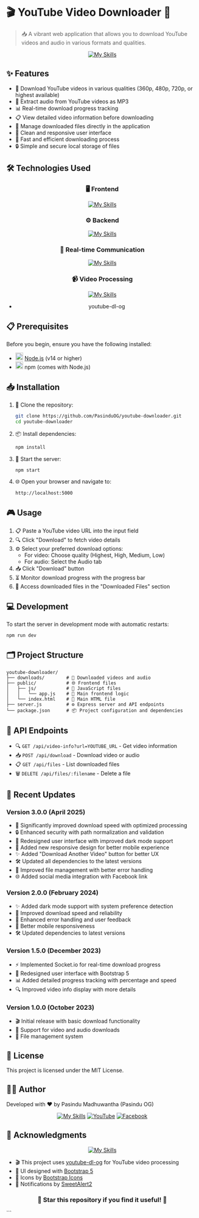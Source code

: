 # 🎬 YouTube Video Downloader 🎵

> 📥 A vibrant web application that allows you to download YouTube videos and audio in various formats and qualities.

<div align="center">
  
[![My Skills](https://skillicons.dev/icons?i=nodejs,express,bootstrap,js)](https://skillicons.dev)

</div>

## ✨ Features

- 🎥 Download YouTube videos in various qualities (360p, 480p, 720p, or highest available)
- 🎵 Extract audio from YouTube videos as MP3
- 📊 Real-time download progress tracking
- 📋 View detailed video information before downloading
- 📁 Manage downloaded files directly in the application
- 🎨 Clean and responsive user interface
- 🚀 Fast and efficient downloading process
- 🔒 Simple and secure local storage of files

## 🛠️ Technologies Used

<div align="center">

### 🖥️ Frontend
  
[![My Skills](https://skillicons.dev/icons?i=html,css,js,bootstrap)](https://skillicons.dev)

### ⚙️ Backend
  
[![My Skills](https://skillicons.dev/icons?i=nodejs,express)](https://skillicons.dev)

### 🔌 Real-time Communication
  
[![My Skills](https://skillicons.dev/icons?i=socketio)](https://skillicons.dev)

### 📹 Video Processing
  
[![My Skills](https://skillicons.dev/icons?i=nodejs,npm)](https://skillicons.dev)
- youtube-dl-og

</div>

## 📋 Prerequisites

Before you begin, ensure you have the following installed:
- <img src="https://skillicons.dev/icons?i=nodejs" width="20" height="20" /> [Node.js](https://nodejs.org/) (v14 or higher)
- <img src="https://skillicons.dev/icons?i=npm" width="20" height="20" /> npm (comes with Node.js)

## 📥 Installation

1. 📂 Clone the repository:
   ```bash
   git clone https://github.com/PasinduOG/youtube-downloader.git
   cd youtube-downloader
   ```

2. 📦 Install dependencies:
   ```bash
   npm install
   ```

3. 🚀 Start the server:
   ```bash
   npm start
   ```

4. 🌐 Open your browser and navigate to:
   ```
   http://localhost:5000
   ```

## 🎮 Usage

1. 📋 Paste a YouTube video URL into the input field
2. 🔍 Click "Download" to fetch video details
3. ⚙️ Select your preferred download options:
   - For video: Choose quality (Highest, High, Medium, Low)
   - For audio: Select the Audio tab
4. 📥 Click "Download" button
5. ⏳ Monitor download progress with the progress bar
6. 📁 Access downloaded files in the "Downloaded Files" section

## 💻 Development

To start the server in development mode with automatic restarts:

```bash
npm run dev
```

## 🗂️ Project Structure

```
youtube-downloader/
├── downloads/        # 📂 Downloaded videos and audio
├── public/           # 🌐 Frontend files
│   ├── js/           # 📜 JavaScript files
│   │   └── app.js    # 🧠 Main frontend logic
│   └── index.html    # 📄 Main HTML file
├── server.js         # ⚙️ Express server and API endpoints
└── package.json      # 📦 Project configuration and dependencies
```

## 🔌 API Endpoints

- 🔍 `GET /api/video-info?url=YOUTUBE_URL` - Get video information
- 📥 `POST /api/download` - Download video or audio
- 📋 `GET /api/files` - List downloaded files
- 🗑️ `DELETE /api/files/:filename` - Delete a file

## 🔄 Recent Updates

### Version 3.0.0 (April 2025)
- 🚀 Significantly improved download speed with optimized processing
- 🔒 Enhanced security with path normalization and validation
- 🎨 Redesigned user interface with improved dark mode support
- 📱 Added new responsive design for better mobile experience
- ✨ Added "Download Another Video" button for better UX
- 🛠️ Updated all dependencies to the latest versions
- 🔄 Improved file management with better error handling
- 🌐 Added social media integration with Facebook link

### Version 2.0.0 (February 2024)
- ✨ Added dark mode support with system preference detection
- 🚀 Improved download speed and reliability
- 🔧 Enhanced error handling and user feedback
- 📱 Better mobile responsiveness
- 🛠️ Updated dependencies to latest versions

### Version 1.5.0 (December 2023)
- ⚡ Implemented Socket.io for real-time download progress
- 🎨 Redesigned user interface with Bootstrap 5
- 📊 Added detailed progress tracking with percentage and speed
- 🔍 Improved video info display with more details

### Version 1.0.0 (October 2023)
- 🎬 Initial release with basic download functionality
- 🎵 Support for video and audio downloads
- 📁 File management system

## 📜 License

This project is licensed under the MIT License.

## 👨‍💻 Author

Developed with ❤️ by Pasindu Madhuwantha (Pasindu OG)

<div align="center">
  
[![My Skills](https://skillicons.dev/icons?i=github)](https://github.com/PasinduOG)
[![YouTube](https://img.shields.io/badge/YouTube-FF0000?style=for-the-badge&logo=youtube&logoColor=white)](https://youtube.com/@pasindu_og_dev)
[![Facebook](https://img.shields.io/badge/Facebook-1877F2?style=for-the-badge&logo=facebook&logoColor=white)](https://www.facebook.com/pasindu.og.dev)

</div>

## 🙏 Acknowledgments

<div align="center">
  
[![My Skills](https://skillicons.dev/icons?i=nodejs,bootstrap)](https://skillicons.dev)

</div>

- 🎬 This project uses [youtube-dl-og](https://www.npmjs.com/package/youtube-dl-og) for YouTube video processing
- 🎨 UI designed with [Bootstrap 5](https://getbootstrap.com/)
- 🔣 Icons by [Bootstrap Icons](https://icons.getbootstrap.com/)
- 🔔 Notifications by [SweetAlert2](https://sweetalert2.github.io/)

<div align="center">
  
### 🌟 Star this repository if you find it useful! 🌟

</div>
```
